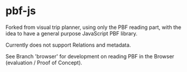 pbf-js
======

Forked from visual trip planner, using only the PBF reading part, with the idea to have a 
general purpose JavaScript PBF library.

Currently does not support Relations and metadata.

See Branch 'browser' for development on reading PBF in the Browser (evaluation / Proof of Concept).

